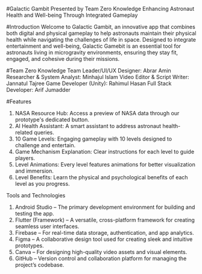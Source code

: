 #Galactic Gambit
Presented by Team Zero Knowledge
Enhancing Astronaut Health and Well-being Through Integrated Gameplay

#Introduction
Welcome to Galactic Gambit, an innovative app that combines both digital and physical gameplay to help astronauts maintain their physical health while navigating the challenges of life in space. Designed to integrate entertainment and well-being, Galactic Gamebit is an essential tool for astronauts living in microgravity environments, ensuring they stay fit, engaged, and cohesive during their missions.

#Team Zero Knowledge
Team Leader/UI/UX Designer: Abrar Amin
Researcher & System Analyst: Minhajul Islam
Video Editor & Script Writer: Jannatul Tajree
Game Developer (Unity): Rahimul Hasan
Full Stack Developer: Arif Jumadder

#Features
1. NASA Resource Hub: Access a preview of NASA data through our prototype's dedicated button.
2. AI Health Assistant: A smart assistant to address astronaut health-related queries.
3. 10 Game Levels: Engaging gameplay with 10 levels designed to challenge and entertain.
4. Game Mechanism Explanation: Clear instructions for each level to guide players.
5. Level Animations: Every level features animations for better visualization and immersion.
6. Level Benefits: Learn the physical and psychological benefits of each level as you progress.

Tools and Technologies
1. Android Studio – The primary development environment for building and testing the app.
2. Flutter (Framework) – A versatile, cross-platform framework for creating seamless user interfaces.
3. Firebase – For real-time data storage, authentication, and app analytics.
4. Figma – A collaborative design tool used for creating sleek and intuitive prototypes.
5. Canva – For designing high-quality video assets and visual elements.
6. GitHub – Version control and collaboration platform for managing the project’s codebase.
